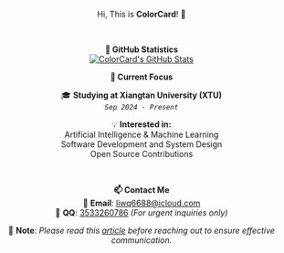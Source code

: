 <div align="center">
 
 Hi, This is **ColorCard**! 👋  

<br>

**🌟 GitHub Statistics**
<br>
[![ColorCard's GitHub Stats](https://github-readme-stats.vercel.app/api?username=colorcard&count_private=true&show_icons=true&line_height=20)](https://github.com/ColorCard)


 **🔭 Current Focus**
 
 🎓 **Studying at Xiangtan University (XTU)**  
  *`Sep 2024 - Present`*

💡 **Interested in:**  
Artificial Intelligence & Machine Learning  
Software Development and System Design  
Open Source Contributions  

<br>

 **📫 Contact Me**
 <br>
📧 **Email**: [liwq6688@icloud.com](mailto:liwq6688@icloud.com)  
💬 **QQ**: [3533260786](tencent://AddContact/?fromId=45&fromSubId=1&subcmd=all&uin=3533260786) *(For urgent inquiries only)*  

📝 **Note**: *Please read this [article](https://github.com/ryanhanwu/How-To-Ask-Questions-The-Smart-Way/blob/main/README-zh_CN.md) before reaching out to ensure effective communication.*
